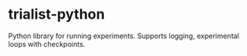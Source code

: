 # trialist-python
Python library for running experiments. Supports logging, experimental loops with checkpoints.
